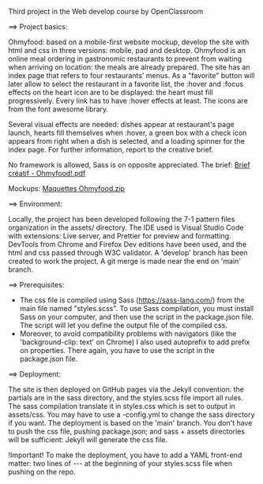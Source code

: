 Third project in the Web develop course by OpenClassroom

 ==> Project basics:

Ohmyfood: based on a mobile-first website mockup, develop the site with html and css in three versions: mobile, pad and desktop. Ohmyfood is an online meal ordering in gastronomic restaurants to prevent from waiting when arriving on location: the meals are already prepared.
The site has an index page that refers to four restaurants' menus.
As a "favorite" button will later allow to select the restaurant in a favorite list, the :hover and :focus effects on the heart icon are to be displayed: the heart must fill progressively.
Every link has to have :hover effects at least.
The icons are from the font awesome library.

Several visual effects are needed: dishes appear at restaurant's page launch, hearts fill themselves when :hover, a green box with a check icon appears from right when a dish is selected, and a loading spinner for the index page. For further information, report to the creative brief.

No framework is allowed, Sass is on opposite appreciated.
The brief:
[Brief créatif - Ohmyfood!.pdf](https://github.com/Kulwch/JulienNanquette_3_06042021/files/6302212/Brief.creatif.-.Ohmyfood.pdf)

Mockups:
[Maquettes Ohmyfood.zip](https://github.com/Kulwch/JulienNanquette_3_06042021/files/6302215/Maquettes.Ohmyfood.zip)


==> Environment: 

Locally, the project has been developed following the 7-1 pattern files organization in the assets/ directory. The IDE used is Visual Studio Code with extensions: Live server, and Prettier for preview and formatting. DevTools from Chrome and Firefox Dev editions have been used, and the html and css passed through W3C validator. A 'develop' branch has been created to work the project. A git merge is made near the end on 'main' branch.

==> Prerequisites:

- The css file is compiled using Sass (https://sass-lang.com/) from the main file named "styles.scss". To use Sass compilation, you must install Sass on your computer, and then use the script in the package.json file. The script will let you define the output file of the compiled css.
- Moreover, to avoid compatibility problems with navigators (like the 'background-clip: text' on Chrome) I also used autoprefix to add prefix on properties. There again, you have to use the script in the package.json file.



==> Deployment: 

The site is then deployed on GitHub pages via the Jekyll convention: the partials are in the sass directory, and the styles.scss file import all rules. The sass compilation translate it in styles.css which is set to output in assets/css. You may have to use a -config.yml to change the sass directory if you want.
The deployment is based on the 'main' branch. You don't have to push the css file, pushing package.json;  and sass + assets directories will be sufficient: Jekyll will generate the css file.

!Important!
To make the deployment, you have to add a YAML front-end matter: two lines of --- at the beginning of your styles.scss file when pushing on the repo.
